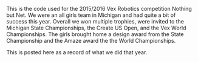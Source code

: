 This is the code used for the 2015/2016 Vex Robotics competition
Nothing but Net.  We were an all girls team in Michigan and had quite a bit
of success this year.  Overall we won multiple trophies, were invited to 
the Michigan State Championships, the Create US Open, and the Vex World Championships.
The girls brought home a design award from the State Championship and the 
Amaze award the the World Championships.

This is posted here as a record of what we did that year.
